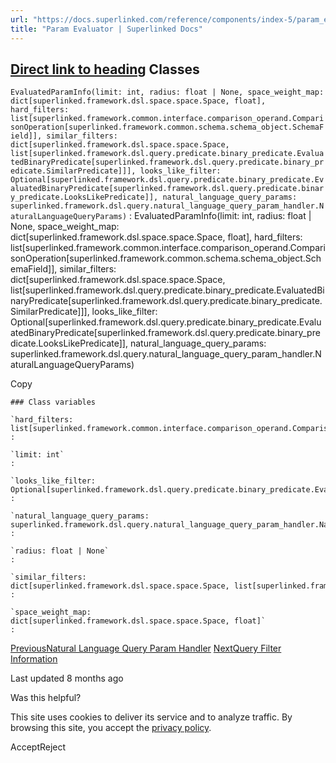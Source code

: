 ```yaml
---
url: "https://docs.superlinked.com/reference/components/index-5/param_evaluator"
title: "Param Evaluator | Superlinked Docs"
---
```


## [Direct link to heading](https://docs.superlinked.com/reference/components/index-5/param_evaluator\#classes)    Classes

`EvaluatedParamInfo(limit: int, radius: float | None, space_weight_map: dict[superlinked.framework.dsl.space.space.Space, float], hard_filters: list[superlinked.framework.common.interface.comparison_operand.ComparisonOperation[superlinked.framework.common.schema.schema_object.SchemaField]], similar_filters: dict[superlinked.framework.dsl.space.space.Space, list[superlinked.framework.dsl.query.predicate.binary_predicate.EvaluatedBinaryPredicate[superlinked.framework.dsl.query.predicate.binary_predicate.SimilarPredicate]]], looks_like_filter: Optional[superlinked.framework.dsl.query.predicate.binary_predicate.EvaluatedBinaryPredicate[superlinked.framework.dsl.query.predicate.binary_predicate.LooksLikePredicate]], natural_language_query_params: superlinked.framework.dsl.query.natural_language_query_param_handler.NaturalLanguageQueryParams)` : EvaluatedParamInfo(limit: int, radius: float \| None, space\_weight\_map: dict\[superlinked.framework.dsl.space.space.Space, float\], hard\_filters: list\[superlinked.framework.common.interface.comparison\_operand.ComparisonOperation\[superlinked.framework.common.schema.schema\_object.SchemaField\]\], similar\_filters: dict\[superlinked.framework.dsl.space.space.Space, list\[superlinked.framework.dsl.query.predicate.binary\_predicate.EvaluatedBinaryPredicate\[superlinked.framework.dsl.query.predicate.binary\_predicate.SimilarPredicate\]\]\], looks\_like\_filter: Optional\[superlinked.framework.dsl.query.predicate.binary\_predicate.EvaluatedBinaryPredicate\[superlinked.framework.dsl.query.predicate.binary\_predicate.LooksLikePredicate\]\], natural\_language\_query\_params: superlinked.framework.dsl.query.natural\_language\_query\_param\_handler.NaturalLanguageQueryParams)

Copy

```inline-grid min-w-full grid-cols-[auto_1fr] [count-reset:line] print:whitespace-pre-wrap
### Class variables

`hard_filters: list[superlinked.framework.common.interface.comparison_operand.ComparisonOperation[superlinked.framework.common.schema.schema_object.SchemaField]]`
:

`limit: int`
:

`looks_like_filter: Optional[superlinked.framework.dsl.query.predicate.binary_predicate.EvaluatedBinaryPredicate[superlinked.framework.dsl.query.predicate.binary_predicate.LooksLikePredicate]]`
:

`natural_language_query_params: superlinked.framework.dsl.query.natural_language_query_param_handler.NaturalLanguageQueryParams`
:

`radius: float | None`
:

`similar_filters: dict[superlinked.framework.dsl.space.space.Space, list[superlinked.framework.dsl.query.predicate.binary_predicate.EvaluatedBinaryPredicate[superlinked.framework.dsl.query.predicate.binary_predicate.SimilarPredicate]]]`
:

`space_weight_map: dict[superlinked.framework.dsl.space.space.Space, float]`
:
```

[PreviousNatural Language Query Param Handler](https://docs.superlinked.com/reference/components/index-5/natural_language_query_param_handler) [NextQuery Filter Information](https://docs.superlinked.com/reference/components/index-5/query_filter_information)

Last updated 8 months ago

Was this helpful?

This site uses cookies to deliver its service and to analyze traffic. By browsing this site, you accept the [privacy policy](https://superlinked.com/policies/privacy-policy).

AcceptReject